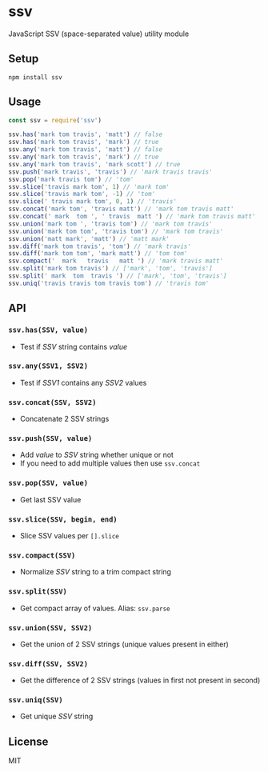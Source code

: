 # ssv
JavaScript SSV (space-separated value) utility module

## Setup

```
npm install ssv
```

## Usage

```js
const ssv = require('ssv')

ssv.has('mark tom travis', 'matt') // false
ssv.has('mark tom travis', 'mark') // true
ssv.any('mark tom travis', 'matt') // false
ssv.any('mark tom travis', 'mark') // true
ssv.any('mark tom travis', 'mark scott') // true
ssv.push('mark travis', 'travis') // 'mark travis travis'
ssv.pop('mark travis tom') // 'tom'
ssv.slice('travis mark tom', 1) // 'mark tom'
ssv.slice('travis mark tom', -1) // 'tom'
ssv.slice(' travis mark tom', 0, 1) // 'travis'
ssv.concat('mark tom', 'travis matt') // 'mark tom travis matt'
ssv.concat(' mark  tom ', ' travis  matt ') // 'mark tom travis matt'
ssv.union('mark tom ', 'travis tom') // 'mark tom travis'
ssv.union('mark tom tom', 'travis tom') // 'mark tom travis'
ssv.union('matt mark', 'matt') // 'matt mark'
ssv.diff('mark tom travis', 'tom') // 'mark travis'
ssv.diff('mark tom tom', 'mark matt') // 'tom tom'
ssv.compact('  mark   travis   matt ') // 'mark travis matt'
ssv.split('mark tom travis') // ['mark', 'tom', 'travis']
ssv.split(' mark  tom  travis ') // ['mark', 'tom', 'travis']
ssv.uniq('travis travis tom travis tom') // 'travis tom'
```

## API

### `ssv.has(SSV, value)`
- Test if <var>SSV</var> string contains <var>value</var>

### `ssv.any(SSV1, SSV2)`
- Test if <var>SSV1</var> contains any <var>SSV2</var> values

### `ssv.concat(SSV, SSV2)`
- Concatenate 2 SSV strings

### `ssv.push(SSV, value)`
- Add <var>value</var> to <var>SSV</var> string whether unique or not
- If you need to add multiple values then use `ssv.concat`

### `ssv.pop(SSV, value)`
- Get last SSV value

### `ssv.slice(SSV, begin, end)`
- Slice SSV values per `[].slice`

### `ssv.compact(SSV)`
- Normalize <var>SSV</var> string to a trim compact string

### `ssv.split(SSV)`
- Get compact array of values. Alias: `ssv.parse`

### `ssv.union(SSV, SSV2)`
- Get the union of 2 SSV strings (unique values present in either)

### `ssv.diff(SSV, SSV2)`
- Get the difference of 2 SSV strings (values in first not present in second)

### `ssv.uniq(SSV)`
- Get unique <var>SSV</var> string

## License
MIT
